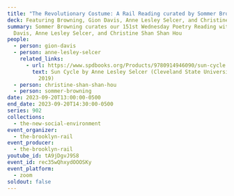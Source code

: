 ```yaml
---
title: "The Revolutionary Costume: A Rail Reading curated by Sommer Browning"
deck: Featuring Browning, Gion Davis, Anne Lesley Selcer, and Christine Shan Shan Hou
summary: Sommer Browning curates our 151st Wednesday Poetry Reading with Gion
  Davis, Anne Lesley Selcer, and Christine Shan Shan Hou
people:
  - person: gion-davis
  - person: anne-lesley-selcer
    related_links:
      - url: https://www.spdbooks.org/Products/9780914946090/sun-cycle.aspx
        text: Sun Cycle by Anne Lesley Selcer (Cleveland State University Poetry Center,
          2019)
  - person: christine-shan-shan-hou
  - person: sommer-browning
date: 2023-09-20T13:00:00-0500
end_date: 2023-09-20T14:30:00-0500
series: 902
collections:
  - the-new-social-environment
event_organizer:
  - the-brooklyn-rail
event_producer:
  - the-brooklyn-rail
youtube_id: tA9jDgvJ9S8
event_id: rec35wQhxydOOOSKy
event_platform:
  - zoom
soldout: false
---
```

